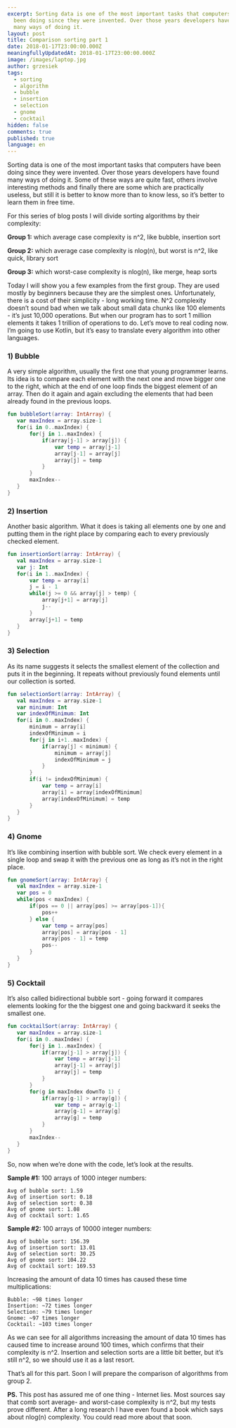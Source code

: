 ```yaml
---
excerpt: Sorting data is one of the most important tasks that computers have
  been doing since they were invented. Over those years developers have found
  many ways of doing it.
layout: post
title: Comparison sorting part 1
date: 2018-01-17T23:00:00.000Z
meaningfullyUpdatedAt: 2018-01-17T23:00:00.000Z
image: /images/laptop.jpg
author: grzesiek
tags:
  - sorting
  - algorithm
  - bubble
  - insertion
  - selection
  - gnome
  - cocktail
hidden: false
comments: true
published: true
language: en
---
```


Sorting data is one of the most important tasks that computers have been doing since they were invented. Over those years developers have found many ways of doing it. Some of these ways are quite fast, others involve  interesting methods and finally there are some which are practically useless, but still it is better to know more than to know less, so it’s better to learn them  in free time.

For this series of blog posts I will divide sorting algorithms by their complexity:

**Group 1:** which average case complexity is n^2, like bubble, insertion sort

**Group 2:** which average case complexity is nlog(n), but worst is n^2, like quick, library sort

**Group 3:** which worst-case complexity is nlog(n), like merge, heap sorts

Today I will show you a few examples from the first group. They are used mostly by beginners because they are the simplest ones. Unfortunately, there is a cost of their simplicity - long working time. N^2 complexity doesn’t sound bad when we talk about small data chunks like 100 elements - it’s just 10,000 operations. But when our program has to sort 1 million elements it takes 1 trillion of operations to do. Let’s move to real coding now. I’m going to use Kotlin, but it’s easy to translate every algorithm into other languages.


### 1) Bubble

A very simple algorithm, usually the first one that young programmer learns. Its idea is to compare each element with the next one and move bigger one to the right, which at the end of one loop finds the biggest element of an array. Then do it again and again excluding the elements that had been already found in the previous loops.

```kotlin
fun bubbleSort(array: IntArray) {
   var maxIndex = array.size-1
   for(i in 0..maxIndex) {
       for(j in 1..maxIndex) {
           if(array[j-1] > array[j]) {
               var temp = array[j-1]
               array[j-1] = array[j]
               array[j] = temp
           }
       }
       maxIndex--
   }
}
```


### 2) Insertion

Another basic algorithm. What it does is taking all elements one by one and putting them in the right place by comparing each  to every previously checked element.

```kotlin
fun insertionSort(array: IntArray) {
   val maxIndex = array.size-1
   var j: Int
   for(i in 1..maxIndex) {
       var temp = array[i]
       j = i - 1
       while(j >= 0 && array[j] > temp) {
           array[j+1] = array[j]
           j--
       }
       array[j+1] = temp
   }
}
```


### 3) Selection

As its name suggests it selects the smallest element of the collection and puts it in the beginning. It repeats without previously found elements until our collection is sorted.

```kotlin
fun selectionSort(array: IntArray) {
   val maxIndex = array.size-1
   var minimum: Int
   var indexOfMinimum: Int
   for(i in 0..maxIndex) {
       minimum = array[i]
       indexOfMinimum = i
       for(j in i+1..maxIndex) {
           if(array[j] < minimum) {
               minimum = array[j]
               indexOfMinimum = j
           }
       }
       if(i != indexOfMinimum) {
           var temp = array[i]
           array[i] = array[indexOfMinimum]
           array[indexOfMinimum] = temp
       }
   }
}
```


### 4) Gnome

It’s like combining insertion with bubble sort. We check every element in a single loop and swap it with the previous one as long as it’s not in the right place.

```kotlin
fun gnomeSort(array: IntArray) {
   val maxIndex = array.size-1
   var pos = 0
   while(pos < maxIndex) {
       if(pos == 0 || array[pos] >= array[pos-1]){
           pos++
       } else {
           var temp = array[pos]
           array[pos] = array[pos - 1]
           array[pos - 1] = temp
           pos--
       }
   }
}
```


### 5) Cocktail

It’s also called bidirectional bubble sort - going forward it compares elements looking for the the biggest one and going backward it seeks the smallest one.

```kotlin
fun cocktailSort(array: IntArray) {
   var maxIndex = array.size-1
   for(i in 0..maxIndex) {
       for(j in 1..maxIndex) {
           if(array[j-1] > array[j]) {
               var temp = array[j-1]
               array[j-1] = array[j]
               array[j] = temp
           }
       }
       for(g in maxIndex downTo 1) {
           if(array[g-1] > array[g]) {
               var temp = array[g-1]
               array[g-1] = array[g]
               array[g] = temp
           }
       }
       maxIndex--
   }
}
```


So, now when we’re done with the code, let’s look at the results.

**Sample #1:** 100 arrays of 1000 integer numbers:

```text
Avg of bubble sort: 1.59
Avg of insertion sort: 0.18
Avg of selection sort: 0.38
Avg of gnome sort: 1.08
Avg of cocktail sort: 1.65
```

**Sample #2:** 100 arrays of 10000 integer numbers:

```text
Avg of bubble sort: 156.39
Avg of insertion sort: 13.01
Avg of selection sort: 30.25
Avg of gnome sort: 104.22
Avg of cocktail sort: 169.53
```

Increasing the amount of data 10 times has caused these time multiplications: 

```text
Bubble: ~98 times longer
Insertion: ~72 times longer
Selection: ~79 times longer
Gnome: ~97 times longer
Cocktail: ~103 times longer
```


As we can see for all algorithms increasing the amount of data 10 times has caused time to increase around 100 times, which confirms that their complexity is n^2. Insertion and selection sorts are a little bit better, but it’s still n^2, so we should use it as a last resort.


That’s all for this part. Soon I will prepare the comparison of algorithms from group 2.


**PS.** This post has assured me of one thing - Internet lies. Most sources say that comb sort average- and worst-case complexity is n^2, but my tests prove different. After a long research I have even found a book which says about nlog(n) complexity. You could read more about that soon. 
